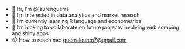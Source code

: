 - 👋 Hi, I’m @laurenguerra
- 👀 I’m interested in data analytics and market reseach
- 🌱 I’m currently learning R language and econometrics
- 💞️ I’m looking to collaborate on future projects involving web scraping and shiny apps
- 📫 How to reach me: guerralauren7@gmail.com

<!---
laurenguerra/laurenguerra is a ✨ special ✨ repository because its `README.md` (this file) appears on your GitHub profile.
You can click the Preview link to take a look at your changes.
--->
